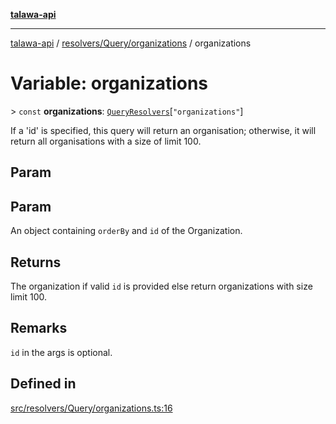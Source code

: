 [**talawa-api**](../../../../README.md)

***

[talawa-api](../../../../modules.md) / [resolvers/Query/organizations](../README.md) / organizations

# Variable: organizations

\> `const` **organizations**: [`QueryResolvers`](../../../../types/generatedGraphQLTypes/type-aliases/QueryResolvers.md)\[`"organizations"`\]

If a 'id' is specified, this query will return an organisation;
otherwise, it will return all organisations with a size of limit 100.

## Param

## Param

An object containing `orderBy` and `id` of the Organization.

## Returns

The organization if valid `id` is provided else return organizations with size limit 100.

## Remarks

`id` in the args is optional.

## Defined in

[src/resolvers/Query/organizations.ts:16](https://github.com/PalisadoesFoundation/talawa-api/blob/4b5c74fd36bcfc2e36f3a06b67d517e865c188be/src/resolvers/Query/organizations.ts#L16)
